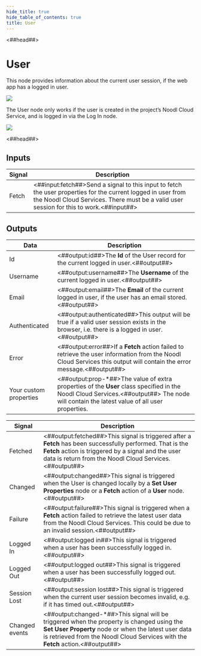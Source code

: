 ```yaml
---
hide_title: true
hide_table_of_contents: true
title: User
---
```


<##head##>

# User

This node provides information about the current user session, if the web app has a logged in user.

<div className="ndl-image-with-background l">

![](nodes/data/user/user/user_node.png)

</div>

The <span className="ndl-node">User</span> node only works if the user is created in the project’s Noodl Cloud Service, and is logged in via the <span className="ndl-node">Log In</span> node.

<div className="ndl-image-with-background l">

![](nodes/data/user/log-in/login_node.png)

</div>

<##head##>

## Inputs

| Signal                                    | Description                                                                                                                                                                                             |
| ----------------------------------------- | ------------------------------------------------------------------------------------------------------------------------------------------------------------------------------------------------------- |
| <span className="ndl-signal">Fetch</span> | <##input:fetch##>Send a signal to this input to fetch the user properties for the current logged in user from the Noodl Cloud Services. There must be a valid user session for this to work.<##input##> |

## Outputs

| Data                                                     | Description                                                                                                                                                                               |
| -------------------------------------------------------- | ----------------------------------------------------------------------------------------------------------------------------------------------------------------------------------------- |
| <span className="ndl-data">Id</span>                     | <##output:id##>The **Id** of the User record for the current logged in user.<##output##>                                                                                                  |
| <span className="ndl-data">Username</span>               | <##output:username##>The **Username** of the current logged in user.<##output##>                                                                                                          |
| <span className="ndl-data">Email</span>                  | <##output:email##>The **Email** of the current logged in user, if the user has an email stored.<##output##>                                                                               |
| <span className="ndl-data">Authenticated</span>          | <##output:authenticated##>This output will be true if a valid user session exists in the browser, i.e. there is a logged in user.<##output##>                                             |
| <span className="ndl-data">Error</span>                  | <##output:error##>If a **Fetch** action failed to retrieve the user information from the Noodl Cloud Services this output will contain the error message.<##output##>                     |
| <span className="ndl-data">Your custom properties</span> | <##output:prop-\*##>The value of extra properties of the **User** class specified in the Noodl Cloud Services.<##output##> The node will contain the latest value of all user properties. |

| Signal                                             | Description                                                                                                                                                                                                                           |
| -------------------------------------------------- | ------------------------------------------------------------------------------------------------------------------------------------------------------------------------------------------------------------------------------------- |
| <span className="ndl-signal">Fetched</span>        | <##output:fetched##>This signal is triggered after a **Fetch** has been successfully performed. That is the **Fetch** action is triggered by a signal and the user data is return from the Noodl Cloud Services.<##output##>          |
| <span className="ndl-signal">Changed</span>        | <##output:changed##>This signal is triggered when the User is changed locally by a **Set User Properties** node or a **Fetch** action of a **User** node.<##output##>                                                                 |
| <span className="ndl-signal">Failure</span>        | <##output:failure##>This signal is triggered when a **Fetch** action failed to retrieve the latest user data from the Noodl Cloud Services. This could be due to an invalid session.<##output##>                                      |
| <span className="ndl-signal">Logged In</span>      | <##output:logged in##>This signal is triggered when a user has been successfully logged in.<##output##>                                                                                                                               |
| <span className="ndl-signal">Logged Out</span>     | <##output:logged out##>This signal is triggered when a user has been successfully logged out.<##output##>                                                                                                                             |
| <span className="ndl-signal">Session Lost</span>   | <##output:session lost##>This signal is triggered when the current user session becomes invalid, e.g. if it has timed out.<##output##>                                                                                                |
| <span className="ndl-signal">Changed events</span> | <##output:changed-\*##>This signal will be triggered when the property is changed using the **Set User Property** node or when the latest user data is retrieved from the Noodl Cloud Services with the **Fetch** action.<##output##> |
